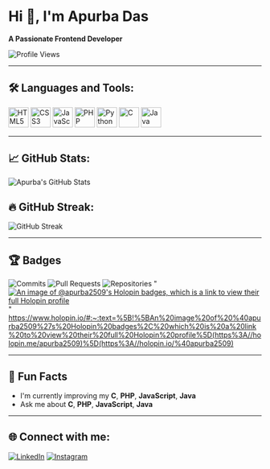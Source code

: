# Hi 👋, I'm Apurba Das
**A Passionate Frontend Developer**

![Profile Views](https://komarev.com/ghpvc/?username=Apurba2509&label=Profile%20views&color=0e75b6&style=flat-square)

---

## 🛠 **Languages and Tools:**

<p align="left">
  <img src="https://cdn.jsdelivr.net/gh/devicons/devicon/icons/html5/html5-original.svg" alt="HTML5" width="40" height="40"/>
  <img src="https://cdn.jsdelivr.net/gh/devicons/devicon/icons/css3/css3-original.svg" alt="CSS3" width="40" height="40"/>
  <img src="https://cdn.jsdelivr.net/gh/devicons/devicon/icons/javascript/javascript-original.svg" alt="JavaScript" width="40" height="40"/>
  <img src="https://cdn.jsdelivr.net/gh/devicons/devicon/icons/php/php-original.svg" alt="PHP" width="40" height="40"/>
  <img src="https://cdn.jsdelivr.net/gh/devicons/devicon/icons/python/python-original.svg" alt="Python" width="40" height="40"/>
  <img src="https://cdn.jsdelivr.net/gh/devicons/devicon/icons/c/c-original.svg" alt="C" width="40" height="40"/>
  <img src="https://cdn.jsdelivr.net/gh/devicons/devicon/icons/java/java-original.svg" alt="Java" width="40" height="40"/>
</p>

---

## 📈 **GitHub Stats:**

![Apurba's GitHub Stats](https://github-readme-stats.vercel.app/api?username=Apurba2509&show_icons=true&theme=radical)

## 🔥 **GitHub Streak:**

![GitHub Streak](https://github-readme-streak-stats.herokuapp.com/?user=Apurba2509&theme=radical)

---

## 🏆 **Badges**

![Commits](https://badges.pufler.dev/commits/all/Apurba2509) 
![Pull Requests](https://badges.pufler.dev/pulls/Apurba2509)
![Repositories](https://badges.pufler.dev/repos/Apurba2509)
"[![An image of @apurba2509's Holopin badges, which is a link to view their full Holopin profile](https://holopin.me/apurba2509)](https://holopin.io/@apurba2509)"
 https://www.holopin.io/#:~:text=%5B!%5BAn%20image%20of%20%40apurba2509%27s%20Holopin%20badges%2C%20which%20is%20a%20link%20to%20view%20their%20full%20Holopin%20profile%5D(https%3A//holopin.me/apurba2509)%5D(https%3A//holopin.io/%40apurba2509)

---

## 💬 **Fun Facts**
- I'm currently improving my **C**, **PHP**, **JavaScript**, **Java**
- Ask me about **C**, **PHP**, **JavaScript**, **Java**

---

## 🌐 **Connect with me:**

[![LinkedIn](https://img.shields.io/badge/-LinkedIn-blue?style=flat&logo=linkedin)](https://www.linkedin.com/in/apurbadas2509/)
[![Instagram](https://img.shields.io/badge/-Instagram-orange?style=flat&logo=instagram)](https://www.instagram.com/___apurbax___/)
